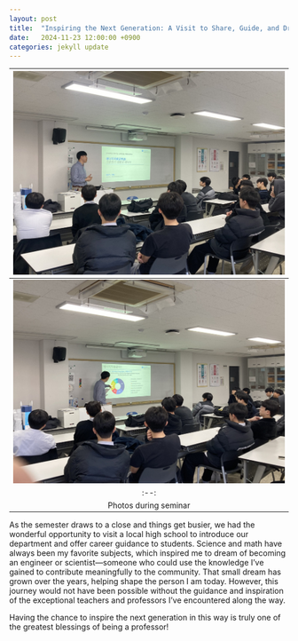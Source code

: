 ```yaml
---
layout: post
title:  "Inspiring the Next Generation: A Visit to Share, Guide, and Dream"
date:   2024-11-23 12:00:00 +0900
categories: jekyll update
---
```


| ![image_1](https://github.com/Inha-ERE/cure.github.io/blob/main/_images/KakaoTalk_20241123_005004648.jpg?raw=true) | 
|:--:| 
| ![image_2](https://github.com/Inha-ERE/cure.github.io/blob/main/_images/KakaoTalk_20241123_004026350.jpg?raw=true) | 
|:--:| 
|Photos during seminar| 

As the semester draws to a close and things get busier, we had the wonderful opportunity to visit a local high school to introduce our department and offer career guidance to students. 
Science and math have always been my favorite subjects, which inspired me to dream of becoming an engineer or scientist—someone who could use the knowledge I’ve gained to contribute meaningfully to the community. That small dream has grown over the years, helping shape the person I am today. However, this journey would not have been possible without the guidance and inspiration of the exceptional teachers and professors I’ve encountered along the way.

Having the chance to inspire the next generation in this way is truly one of the greatest blessings of being a professor!
